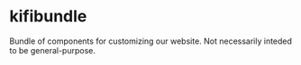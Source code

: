 kifibundle
=========

Bundle of components for customizing our website. Not necessarily inteded to be general-purpose.

